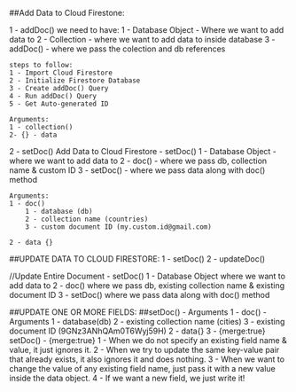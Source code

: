 ##Add Data to Cloud Firestone:

1 - addDoc()
    we need to have:
    1 - Database Object - Where we want to add data to
    2 - Collection - where we want to add data to inside database
    3 - addDoc() - where we pass the colection and db references

    steps to follow:
    1 - Import Cloud Firestore
    2 - Initialize Firestore Database
    3 - Create addDoc() Query
    4 - Run addDoc() Query
    5 - Get Auto-generated ID

    Arguments:
    1 - collection()
    2- {} - data


2 - setDoc()
    Add Data to Cloud Firestore - setDoc()
    1 - Database Object - where we want to add data to
    2 - doc() - where we pass db, collection name & custom ID
    3 - setDoc() - where we pass data along with doc() method

    Arguments:
    1 - doc()
        1 - database (db)
        2 - collection name (countries)
        3 - custom document ID (my.custom.id@gmail.com)
    
    2 - data {}




##UPDATE DATA TO CLOUD FIRESTORE:
1 - setDoc()
2 - updateDoc()

//Update Entire Document - setDoc()
1 - Database Object where we want to add data to
2 - doc() where we pass db, existing collection name & existing document ID
3 - setDoc() where we pass data along with doc() method


##UPDATE ONE OR MORE FIELDS:
##setDoc() - Arguments
1 - doc() - Arguments
    1 - database(db)
    2 - existing collection name (cities)
    3 - existing document ID (9GNz3ANhQAm0T6Wyj59H)
2 - data{}
3 - {merge:true}
    setDoc() - {merge:true}
    1 - When we do not specify an existing field name & value, it just ignores it.
    2 - When we try to update the same key-value pair that already exists, it also ignores it and does nothing.
    3 - When we want to change the value of any existing field name, just pass it with a new value inside the data object.
    4 - If we want a new field, we just write it!

